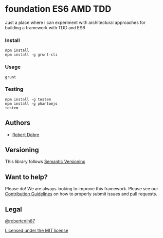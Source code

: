 # foundation ES6 AMD TDD
Just a place where i can experiment with architectural approaches for building a framework with TDD and ES6

### Install
	npm install
	npm install -g grunt-cli

### Usage
	grunt

### Testing
    npm install -g testem
    npm install -g phantomjs 
    testem

## Authors ##

* [Robert Dobre](https://twitter.com/robert_cnih87)

## Versioning ##

This library follows [Semantic Versioning](http://semver.org)

## Want to help? ##

Please do! We are always looking to improve this framework. Please see our
[Contribution Guidelines](https://dobre-robert-marius/foundation-ES6-AMD-TDD/blob/master/CONTRIBUTING.md)
on how to properly submit issues and pull requests.

## Legal ##

[@robertcnih87](https://twitter.com/robert_cnih87)

[Licensed under the MIT license](http://www.opensource.org/licenses/mit-license.php)
